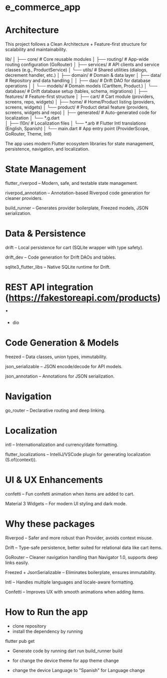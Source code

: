 # e_commerce_app

# Architecture

This project follows a Clean Architecture + Feature-first structure for scalability and maintainability.

lib/
│
├── core/                   # Core reusable modules
│   ├── routing/            # App-wide routing configuration (GoRouter)
│   ├── services/           # API clients and service classes (e.g., ProductService)
│   └── utils/              # Shared utilities (dialogs, decrement handler, etc.)
│
├── domain/                 # Domain & data layer
│   ├── data/               # Repository and data handling
│   │   ├── dao/            # Drift DAO for database operations
│   │   └── models/         # Domain models (CartItem, Product.)
│   └── database/           # Drift database setup (tables, schema, migrations)
│
├── features/               # Feature-first structure
│   ├── cart/               # Cart module (providers, screens, repo, widgets)
│   ├── home/               # Home/Product listing (providers, screens, widgets)
│   └── product/            # Product detail feature (providers, screens, widgets and repo)
│
├── generated/              # Auto-generated code for localization
│   └── *.g.dart            
│
├── l10n/                   # Localization files
│   └── *.arb               # Flutter Intl translations (English, Spanish)
│
└── main.dart               # App entry point (ProviderScope, GoRouter, Theme, Intl)


The app uses modern Flutter ecosystem libraries for state management, persistence, navigation, and localization.

# State Management

flutter_riverpod
 – Modern, safe, and testable state management.

riverpod_annotation
 – Annotation-based Riverpod code generation for cleaner providers.

build_runner
 – Generates provider boilerplate, Freezed models, JSON serialization.

# Data & Persistence

drift
 – Local persistence for cart (SQLite wrapper with type safety).

drift_dev
 – Code generation for Drift DAOs and tables.

sqlite3_flutter_libs
 – Native SQLite runtime for Drift.

# REST API integration (https://fakestoreapi.com/products).

 - dio

# Code Generation & Models

freezed
 – Data classes, union types, immutability.

json_serializable
 – JSON encode/decode for API models.

json_annotation
 – Annotations for JSON serialization.

# Navigation

go_router
 – Declarative routing and deep linking.

# Localization

intl
 – Internationalization and currency/date formatting.

flutter_localizations
 – IntelliJ/VSCode plugin for generating localization (S.of(context)).



# UI & UX Enhancements

confetti
 – Fun confetti animation when items are added to cart.

Material 3 Widgets – For modern UI styling and dark mode.

# Why these packages

Riverpod – Safer and more robust than Provider, avoids context misuse.

Drift – Type-safe persistence, better suited for relational data like cart items.

GoRouter – Cleaner navigation handling than Navigator 1.0, supports deep links easily.

Freezed + JsonSerializable – Eliminates boilerplate, ensures immutability.

Intl – Handles multiple languages and locale-aware formatting.

Confetti – Improves UX with smooth animations when adding items.


# How to Run the app 

- clone repository
- install the dependency by running 

 flutter pub get
- Generate code by running 
 dart run build_runner build 

- for change the device theme for app theme change 
- change the device Language to "Spanish" for Language change 